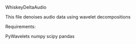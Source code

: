WhiskeyDeltaAudio

This file denoises audio data using wavelet decompositions

Requirements:

  PyWavelets
  numpy
  scipy
  pandas

